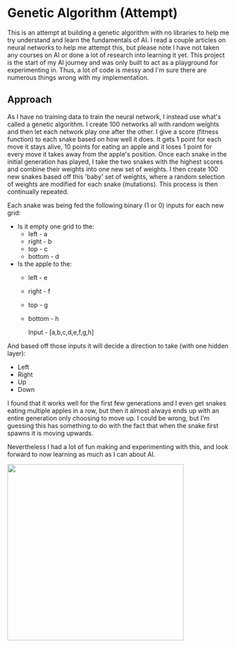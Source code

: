 # Genetic Algorithm (Attempt)
This is an attempt at building a genetic algorithm with no libraries to help me try
understand and learn the fundamentals of AI. I read a couple articles on neural networks
to help me attempt this, but please note I have not taken any courses on AI or done a
lot of research into learning it yet. This project is the start of my AI journey and was
only built to act as a playground for experimenting in. Thus, a lot of code is messy and
I'm sure there are numerous things wrong with my implementation. 

## Approach 
As I have no training data to train the neural network, I instead use what's called a
genetic algorithm. I create 100 networks all with random weights and then let each
network play one after the other. I give a score (fitness function) to each snake based
on how well it does. It gets 1 point for each move it stays alive, 10 points for eating
an apple and it loses 1 point for every move it takes away from the apple's position.
Once each snake in the initial generation has played, I take the two snakes with the
highest scores and combine their weights into one new set of weights. I then create 100
new snakes based off this 'baby' set of weights, where a random selection of weights are
modified for each snake (mutations). This process is then continually repeated.

Each snake was being fed the following binary (1 or 0) inputs for each new grid:
* Is it empty one grid to the:
  * left                   - a
  * right                  - b
  * top                    - c
  * bottom                 - d
* Is the apple to the:
  * left                   - e
  * right                  - f
  * top                    - g
  * bottom                 - h

    Input - [a,b,c,d,e,f,g,h] 

And based off those inputs it will decide a direction to take (with one hidden layer):
* Left
* Right
* Up
* Down

I found that it works well for the first few generations and I even get snakes eating 
multiple apples in a row, but then it almost always ends up with an entire generation
only choosing to move up. I could be wrong, but I'm guessing this has something to do 
with the fact that when the snake first spawns it is moving upwards.

Nevertheless I had a lot of fun making and experimenting with this, and look forward to
now learning as much as I can about AI.

<img src="https://github.com/abpalmarini/snake_ai/blob/master/screenshots/ga_playing.png" width="400">
